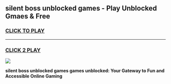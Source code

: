 
## silent boss unblocked games - Play Unblocked Gmaes & Free
<h3>
<a href="https://news.freeplayer.one?title=silent_boss_unblocked_games&ref=23F">CLICK TO PLAY</a></h3>
<hr>

<h3>
<a href="https://news.freeplayer.one?title=silent_boss_unblocked_games&ref=23F">CLICK 2 PLAY</a>
  
</h3>

<a href="https://news.freeplayer.one?title=silent_boss_unblocked_games&ref=23F/"><img src="https://clearcache.store/games.png"></a>


**silent boss unblocked games games unblocked: Your Gateway to Fun and Accessible Online Gaming**
